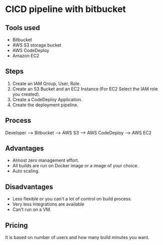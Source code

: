# CICD pipeline with bitbucket

## Tools used

* Bitbucket
* AWS S3 storage bucket
* AWS CodeDeploy
* Amazon EC2

## Steps

1. Create an IAM Group, User, Role.
2. Create an S3 Bucket and an EC2 Instance (For EC2 Select the IAM role you created).
3. Create a CodeDeploy Application.
4. Create the deployment pipeline.

## Process

Developer --> Bitbucket --> AWS S3 --> AWS CodeDeploy --> AWS EC2

## Advantages

* Almost zero management effort.
* All builds are run on Docker image or a image of your choice.
* Auto scaling.

## Disadvantages

* Less flexible or you can't a lot of control on build process.
* Very less integrations are available
* Can't run on a VM.

## Pricing

It is based on number of users and how many build minutes you want.
